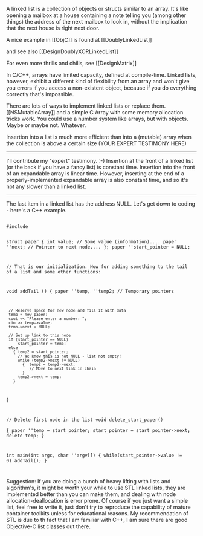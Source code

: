 

A linked list is a collection of objects or structs similar to an array. It's like opening a mailbox at a house containing a note telling you (among other things) the address of the next mailbox to look in, without the implication that the next house is right next door.

A nice example in [[ObjC]] is found at [[DoublyLinkedList]]

and see also  [[DesignDoublyXORLinkedList]]

For even more thrills and chills, see [[DesignMatrix]]

In C/C++, arrays have limited capacity, defined at compile-time. Linked lists, however, exhibit a different kind of flexibility from an array and won't give you errors if you access a non-existent object, because if you do everything correctly that's impossible.

There are lots of ways to implement linked lists or replace them. [[NSMutableArray]] and a simple C Array with some memory allocation tricks work. You could use a number system like arrays, but with objects. Maybe or maybe not. Whatever.

Insertion into a list is much more efficient than into a (mutable) array when the collection is above a certain size (YOUR EXPERT TESTIMONY HERE)

----
I'll contribute my "expert" testimony. :-) Insertion at the front of a linked list (or the back if you have a fancy list) is constant time. Insertion into the front of an expandable array is linear time. However, inserting at the end of a properly-implemented expandable array is also constant time, and so it's not any slower than a linked list. 

----
The last item in a linked list has the address NULL. Let's get down to coding - here's a C++ example.

<code>
#include<iostream.h>

struct paper 
 {
   int value;      // Some value (information)....
   paper ''next; // Pointer to next node....
 };
paper ''start_pointer = NULL;

// That is our initialization. Now for adding something to the tail of a list and some other functions:

void addTail ()
  {  paper ''temp, ''temp2;   // Temporary pointers

     // Reserve space for new node and fill it with data
     temp = new paper;
     cout << "Please enter a number: ";
     cin >> temp->value;
     temp->next = NULL;

     // Set up link to this node
     if (start_pointer == NULL)
         start_pointer = temp;
     else
       { temp2 = start_pointer;
         // We know this is not NULL - list not empty!
         while (temp2->next != NULL)
           {  temp2 = temp2->next;
              // Move to next link in chain
           }
         temp2->next = temp;
       }
  }

//  Delete first node in the list
void delete_start_paper()   
{ 
     paper ''temp = start_pointer;
     start_pointer = start_pointer->next;
     delete temp;
}

int main(int argc, char ''argv[])
{
    while(start_pointer->value != 0)
        addTail();
}

</code>

Suggestion: If you are doing a bunch of heavy lifting with lists and algorithm's, it might be worth your while to use STL linked lists, they are implemented better than you can make them, and dealing with node allocation-deallocation is error prone. Of course if you just want a simple list, feel free to write it, just don't try to reproduce the capability of mature container toolkits unless for educational reasons. My recommendation of STL is due to th fact that I am familiar with C++, I am sure there are good Objective-C list classes out there.